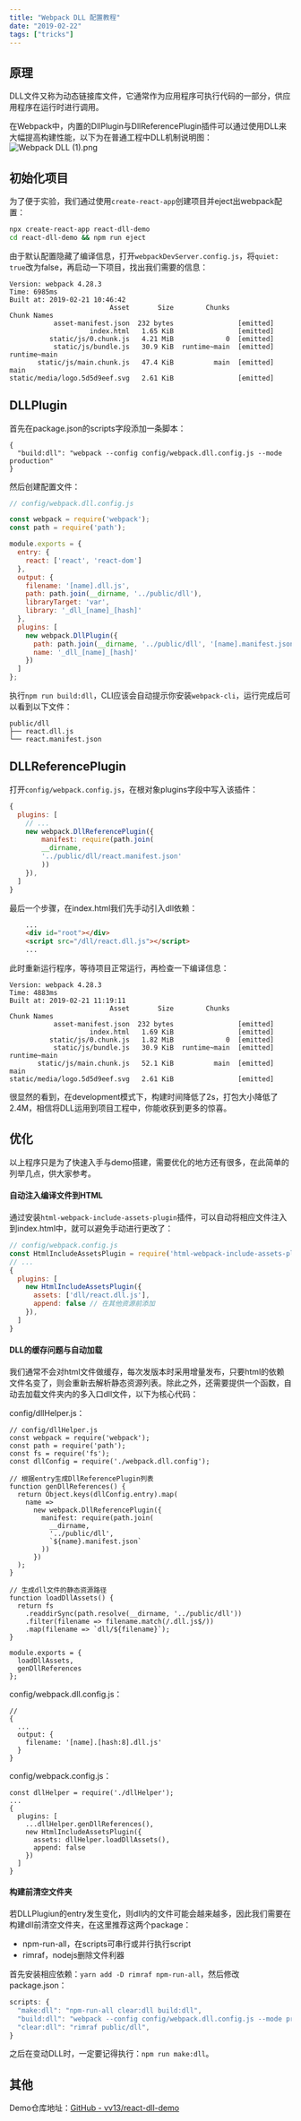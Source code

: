 ```yaml
---
title: "Webpack DLL 配置教程"
date: "2019-02-22"
tags: ["tricks"]
---
```


## 原理
DLL文件又称为动态链接库文件，它通常作为应用程序可执行代码的一部分，供应用程序在运行时进行调用。

在Webpack中，内置的DllPlugin与DllReferencePlugin插件可以通过使用DLL来大幅提高构建性能，以下为在普通工程中DLL机制说明图：
![Webpack DLL (1).png](/attachments/webpack_dll.png)

## 初始化项目
为了便于实验，我们通过使用`create-react-app`创建项目并eject出webpack配置：
```sh
npx create-react-app react-dll-demo
cd react-dll-demo && npm run eject
```

由于默认配置隐藏了编译信息，打开`webpackDevServer.config.js`，将`quiet: true`改为false，再启动一下项目，找出我们需要的信息：
```
Version: webpack 4.28.3
Time: 6985ms
Built at: 2019-02-21 10:46:42
                         Asset       Size        Chunks             Chunk Names
           asset-manifest.json  232 bytes                [emitted]
                    index.html   1.65 KiB                [emitted]
          static/js/0.chunk.js   4.21 MiB             0  [emitted]
           static/js/bundle.js   30.9 KiB  runtime~main  [emitted]  runtime~main
       static/js/main.chunk.js   47.4 KiB          main  [emitted]  main
static/media/logo.5d5d9eef.svg   2.61 KiB                [emitted]
```

## DLLPlugin

首先在package.json的scripts字段添加一条脚本：
```
{
  "build:dll": "webpack --config config/webpack.dll.config.js --mode production"
}
```

然后创建配置文件：
```js
// config/webpack.dll.config.js

const webpack = require('webpack');
const path = require('path');

module.exports = {
  entry: {
    react: ['react', 'react-dom']
  },
  output: {
    filename: '[name].dll.js',
    path: path.join(__dirname, '../public/dll'),
    libraryTarget: 'var',
    library: '_dll_[name]_[hash]'
  },
  plugins: [
    new webpack.DllPlugin({
      path: path.join(__dirname, '../public/dll', '[name].manifest.json'),
      name: '_dll_[name]_[hash]'
    })
  ]
};
```

执行`npm run build:dll`，CLI应该会自动提示你安装`webpack-cli`，运行完成后可以看到以下文件：
```
public/dll
├── react.dll.js
└── react.manifest.json
```

## DLLReferencePlugin
打开`config/webpack.config.js`，在根对象plugins字段中写入该插件：
```js
{
  plugins: [
    // ...
    new webpack.DllReferencePlugin({
        manifest: require(path.join(
        __dirname,
        '../public/dll/react.manifest.json'
        ))
    }),
  ]
}
```

最后一个步骤，在index.html我们先手动引入dll依赖：
```html
    ...
    <div id="root"></div>
    <script src="/dll/react.dll.js"></script>
    ...
```

此时重新运行程序，等待项目正常运行，再检查一下编译信息：
```
Version: webpack 4.28.3
Time: 4883ms
Built at: 2019-02-21 11:19:11
                         Asset       Size        Chunks             Chunk Names
           asset-manifest.json  232 bytes                [emitted]
                    index.html   1.69 KiB                [emitted]
          static/js/0.chunk.js   1.82 MiB             0  [emitted]
           static/js/bundle.js   30.9 KiB  runtime~main  [emitted]  runtime~main
       static/js/main.chunk.js   52.1 KiB          main  [emitted]  main
static/media/logo.5d5d9eef.svg   2.61 KiB                [emitted]
```

很显然的看到，在development模式下，构建时间降低了2s，打包大小降低了2.4M，相信将DLL运用到项目工程中，你能收获到更多的惊喜。

## 优化
以上程序只是为了快速入手与demo搭建，需要优化的地方还有很多，在此简单的列举几点，供大家参考。
#### 自动注入编译文件到HTML
通过安装`html-webpack-include-assets-plugin`插件，可以自动将相应文件注入到index.html中，就可以避免手动进行更改了：
```js
// config/webpack.config.js
const HtmlIncludeAssetsPlugin = require('html-webpack-include-assets-plugin');
// ...
{
  plugins: [
    new HtmlIncludeAssetsPlugin({
      assets: ['dll/react.dll.js'],
      append: false // 在其他资源前添加
    }),
  ]
}
```

#### DLL的缓存问题与自动加载
我们通常不会对html文件做缓存，每次发版本时采用增量发布，只要html的依赖文件名变了，则会重新去解析静态资源列表。除此之外，还需要提供一个函数，自动去加载文件夹内的多入口dll文件，以下为核心代码：

config/dllHelper.js：
```
// config/dllHelper.js
const webpack = require('webpack');
const path = require('path');
const fs = require('fs');
const dllConfig = require('./webpack.dll.config');

// 根据entry生成DllReferencePlugin列表
function genDllReferences() {
  return Object.keys(dllConfig.entry).map(
    name =>
      new webpack.DllReferencePlugin({
        manifest: require(path.join(
          __dirname,
          '../public/dll',
          `${name}.manifest.json`
        ))
      })
  );
}

// 生成dll文件的静态资源路径
function loadDllAssets() {
  return fs
    .readdirSync(path.resolve(__dirname, '../public/dll'))
    .filter(filename => filename.match(/.dll.js$/))
    .map(filename => `dll/${filename}`);
}

module.exports = {
  loadDllAssets,
  genDllReferences
};
```

config/webpack.dll.config.js：
```
// 
{
  ...
  output: {
    filename: '[name].[hash:8].dll.js'
  }
}
```

config/webpack.config.js：
```
const dllHelper = require('./dllHelper');
...
{
  plugins: [
    ...dllHelper.genDllReferences(),
    new HtmlIncludeAssetsPlugin({
      assets: dllHelper.loadDllAssets(), 
      append: false
    })
  ]
}
```

#### 构建前清空文件夹
若DLLPlugiun的entry发生变化，则dll内的文件可能会越来越多，因此我们需要在构建dll前清空文件夹，在这里推荐这两个package：
- npm-run-all，在scripts可串行或并行执行script
- rimraf，nodejs删除文件利器

首先安装相应依赖：`yarn add -D rimraf npm-run-all`，然后修改package.json：
```js
scripts: {
  "make:dll": "npm-run-all clear:dll build:dll",
  "build:dll": "webpack --config config/webpack.dll.config.js --mode production",
  "clear:dll": "rimraf public/dll",
}
```

之后在变动DLL时，一定要记得执行：`npm run make:dll`。

## 其他
Demo仓库地址：[GitHub - vv13/react-dll-demo](https://github.com/vv13/demo/tree/master/react-dll-demo)
